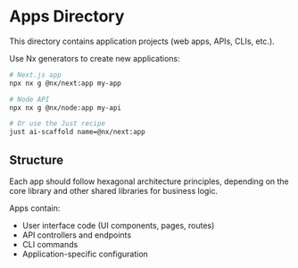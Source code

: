# Apps Directory

This directory contains application projects (web apps, APIs, CLIs, etc.).

Use Nx generators to create new applications:

```bash
# Next.js app
npx nx g @nx/next:app my-app

# Node API
npx nx g @nx/node:app my-api

# Or use the Just recipe
just ai-scaffold name=@nx/next:app
```

## Structure

Each app should follow hexagonal architecture principles, depending on the core library and other shared
libraries for business logic.

Apps contain:

- User interface code (UI components, pages, routes)
- API controllers and endpoints
- CLI commands
- Application-specific configuration
